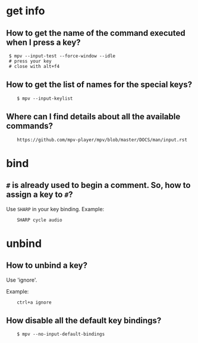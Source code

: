 # get info
## How to get the name of the command executed when I press a key?

     $ mpv --input-test --force-window --idle
     # press your key
     # close with alt+f4

## How to get the list of names for the special keys?

        $ mpv --input-keylist

## Where can I find details about all the available commands?

        https://github.com/mpv-player/mpv/blob/master/DOCS/man/input.rst

##
# bind
## `#` is already used to begin a comment.  So, how to assign a key to `#`?

Use `SHARP` in your key binding.
Example:

        SHARP cycle audio

##
# unbind
## How to unbind a key?

Use 'ignore'.

Example:

        ctrl+a ignore

## How disable all the default key bindings?

        $ mpv --no-input-default-bindings

